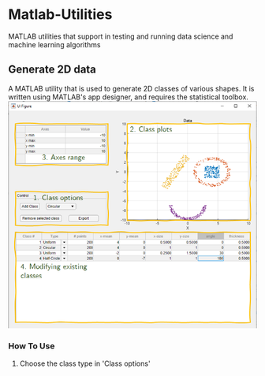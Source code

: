 # Matlab-Utilities
 MATLAB utilities that support in testing and running data science and machine learning algorithms
## Generate 2D data
A MATLAB utility that is used to generate 2D classes of various shapes. It is written using MATLAB's app designer, and requires the statistical toolbox.
![Generate 2D Data app](Images/im_gen2d_1.png)
### How To Use
1. Choose the class type in 'Class options'
